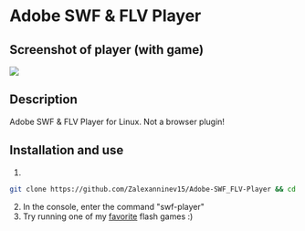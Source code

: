 # Adobe SWF & FLV Player

## Screenshot of player (with game)
![](https://i.imgur.com/sSwZpRk.jpg)

## Description
Adobe SWF & FLV Player for Linux. Not a browser plugin!

## Installation and use
1. 
```bash
git clone https://github.com/Zalexanninev15/Adobe-SWF_FLV-Player && cd Adobe-SWF_FLV-Player && sudo cp swf-player /usr/bin/swf-player
```
2. In the console, enter the command "swf-player"
3. Try running one of my [favorite](https://github.com/Zalexanninev15/Adobe-SWF_FLV-Player-Installer/raw/master/X-MEN.swf) flash games :)
